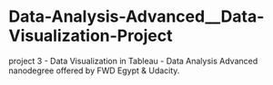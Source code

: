 # Data-Analysis-Advanced__Data-Visualization-Project
project 3 - Data Visualization in Tableau - Data Analysis Advanced nanodegree offered by FWD Egypt &amp; Udacity.
